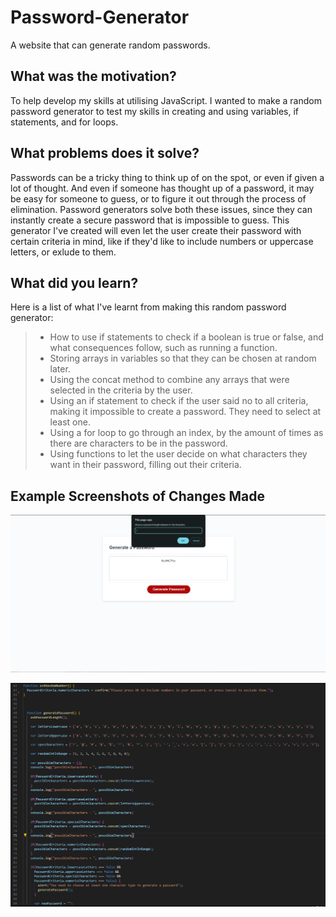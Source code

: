 # Password-Generator
A website that can generate random passwords.

## What was the motivation?

To help develop my skills at utilising JavaScript. I wanted to make a random password generator to test my skills in creating and using variables, 
if statements, and for loops. 

## What problems does it solve?

Passwords can be a tricky thing to think up of on the spot, or even if given a lot of thought. And even if someone has thought up of a password, it may be
easy for someone to guess, or to figure it out through the process of elimination. Password generators solve both these issues, since they can instantly
create a secure password that is impossible to guess. This generator I've created will even let the user create their password with certain criteria in
mind, like if they'd like to include numbers or uppercase letters, or exlude to them.

## What did you learn?

Here is a list of what I've learnt from making this random password generator:
>
>- How to use if statements to check if a boolean is true or false, and what consequences follow, such as running a function.
>- Storing arrays in variables so that they can be chosen at random later.
>- Using the concat method to combine any arrays that were selected in the criteria by the user.
>- Using an if statement to check if the user said no to all criteria, making it impossible to create a password. They need to select at least one.
>- Using a for loop to go through an index, by the amount of times as there are characters to be in the password.
>- Using functions to let the user decide on what characters they want in their password, filling out their criteria.


## Example Screenshots of Changes Made

![alt text](https://github.com/AnthonyBonanno/Password-Generator/blob/main/assets/images/Capture.PNG)

![alt text](https://github.com/AnthonyBonanno/Password-Generator/blob/main/assets/images/Capture1.PNG)